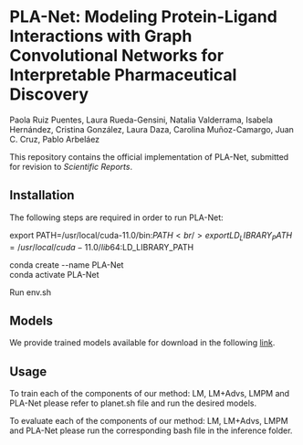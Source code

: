 # PLA-Net: Modeling Protein-Ligand Interactions with Graph Convolutional Networks for Interpretable Pharmaceutical Discovery

Paola Ruiz Puentes, Laura Rueda-Gensini, Natalia Valderrama, Isabela Hernández, Cristina González, Laura Daza, Carolina Muñoz-Camargo, Juan C. Cruz, Pablo Arbeláez

This repository contains the official implementation of PLA-Net, submitted for revision to *Scientific Reports*. 

## Installation
The following steps are required in order to run PLA-Net:<br />


export PATH=/usr/local/cuda-11.0/bin:$PATH <br />
export LD_LIBRARY_PATH=/usr/local/cuda-11.0/lib64:$LD_LIBRARY_PATH <br />


conda create --name PLA-Net <br />
conda activate PLA-Net <br />


Run env.sh

## Models
We provide trained models available for download in the following [link](http://157.253.243.19/PLA-Net/).

## Usage
To train each of the components of our method: LM, LM+Advs, LMPM and PLA-Net please refer to planet.sh file and run the desired models.

To evaluate each of the components of our method: LM, LM+Advs, LMPM and PLA-Net please run the corresponding bash file in the inference folder.

